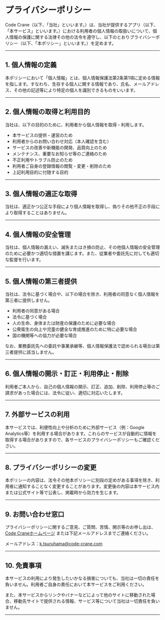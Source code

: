 # プライバシーポリシー

Code Crane（以下、「当社」といいます。）は、当社が提供するアプリ（以下、「本サービス」といいます。）における利用者の個人情報の取扱いについて、個人情報の保護に関する法律その他の法令を遵守し、以下のとおりプライバシーポリシー（以下、「本ポリシー」といいます。）を定めます。

---

## 1. 個人情報の定義

本ポリシーにおいて「個人情報」とは、個人情報保護法第2条第1項に定める情報を指します。すなわち、生存する個人に関する情報であり、氏名、メールアドレス、その他の記述等により特定の個人を識別できるものをいいます。

---

## 2. 個人情報の取得と利用目的

当社は、以下の目的のために、利用者から個人情報を取得・利用します。

- 本サービスの提供・運営のため
- 利用者からのお問い合わせ対応（本人確認を含む）
- サービスの改善や新機能の開発、品質向上のため
- メンテナンス、重要なお知らせ等のご連絡のため
- 不正利用やトラブル防止のため
- 利用者ご自身の登録情報の閲覧・変更・削除のため
- 上記利用目的に付随する目的

---

## 3. 個人情報の適正な取得

当社は、適正かつ公正な手段により個人情報を取得し、偽りその他不正の手段により取得することはありません。

---

## 4. 個人情報の安全管理

当社は、個人情報の漏えい、滅失またはき損の防止、その他個人情報の安全管理のために必要かつ適切な措置を講じます。また、従業者や委託先に対しても適切な監督を行います。

---

## 5. 個人情報の第三者提供

当社は、法令に基づく場合や、以下の場合を除き、利用者の同意なく個人情報を第三者に提供しません。

- 利用者の同意がある場合
- 法令に基づく場合
- 人の生命、身体または財産の保護のために必要な場合
- 公衆衛生の向上や児童の健全な育成推進のために特に必要な場合
- 国の機関等への協力が必要な場合

なお、業務委託先への委託や事業承継等、個人情報保護法で認められる場合は第三者提供に該当しません。

---

## 6. 個人情報の開示・訂正・利用停止・削除

利用者ご本人から、自己の個人情報の開示、訂正、追加、削除、利用停止等のご請求があった場合には、法令に従い、適切に対応いたします。

---

## 7. 外部サービスの利用

本サービスでは、利便性向上や分析のために外部サービス（例：Google Analytics等）を利用する場合があります。これらのサービスが自動的に情報を取得する場合がありますので、各サービスのプライバシーポリシーもご確認ください。

---

## 8. プライバシーポリシーの変更

本ポリシーの内容は、法令その他本ポリシーに別段の定めがある事項を除き、利用者に通知することなく変更することがあります。変更後の内容は本サービス内または公式サイト等で公表し、掲載時から効力を生じます。

---

## 9. お問い合わせ窓口

プライバシーポリシーに関するご意見、ご質問、苦情、開示等のお申し出は、[Code Craneホームページ](https://code-crane.com/) または下記メールアドレスまでご連絡ください。

メールアドレス：k.tsuruhama@code-crane.com

---

## 10. 免責事項

本サービスの利用により発生したいかなる損害についても、当社は一切の責任を負いません。利用者ご自身の責任において本サービスをご利用ください。

また、本サービスからリンクやバナーなどによって他のサイトに移動された場合、移動先サイトで提供される情報、サービス等について当社は一切責任を負いません。

---